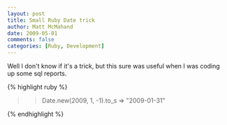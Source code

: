 ```yaml
---
layout: post
title: Small Ruby Date trick
author: Matt McMahand
date: 2009-05-01
comments: false
categories: [Ruby, Development]
---
```


Well I don't know if it's a trick, but this sure was useful when I was coding up some sql reports.

{% highlight ruby %}

>> Date.new(2009, 1, -1).to_s
=> "2009-01-31"

{% endhighlight %}
